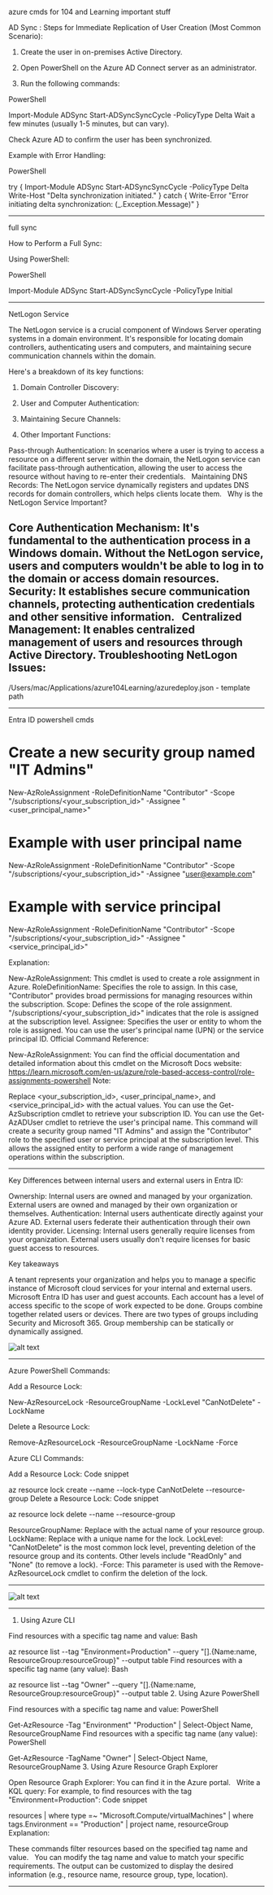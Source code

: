 azure cmds for 104 and Learning important stuff

AD Sync : 
Steps for Immediate Replication of User Creation (Most Common Scenario):

1. Create the user in on-premises Active Directory.

2. Open PowerShell on the Azure AD Connect server as an administrator.

3. Run the following commands:

PowerShell

Import-Module ADSync
Start-ADSyncSyncCycle -PolicyType Delta
Wait a few minutes (usually 1-5 minutes, but can vary).

Check Azure AD to confirm the user has been synchronized.

Example with Error Handling:

PowerShell

try {
    Import-Module ADSync
    Start-ADSyncSyncCycle -PolicyType Delta
    Write-Host "Delta synchronization initiated."
}
catch {
    Write-Error "Error initiating delta synchronization: $($_.Exception.Message)"
}

--------------------


full sync

How to Perform a Full Sync:

Using PowerShell:

PowerShell

Import-Module ADSync
Start-ADSyncSyncCycle -PolicyType Initial

--------------------


NetLogon Service

The NetLogon service is a crucial component of Windows Server operating systems in a domain environment. It's responsible for locating domain controllers, authenticating users and computers, and maintaining secure communication channels within the domain.   

Here's a breakdown of its key functions:

1. Domain Controller Discovery:


2. User and Computer Authentication:

 
3. Maintaining Secure Channels:

4. Other Important Functions:

Pass-through Authentication: In scenarios where a user is trying to access a resource on a different server within the domain, the NetLogon service can facilitate pass-through authentication, allowing the user to access the resource without having to re-enter their credentials.   
Maintaining DNS Records: The NetLogon service dynamically registers and updates DNS records for domain controllers, which helps clients locate them. 
  
Why is the NetLogon Service Important?

Core Authentication Mechanism: It's fundamental to the authentication process in a Windows domain. Without the NetLogon service, users and computers wouldn't be able to log in to the domain or access domain resources.   
Security: It establishes secure communication channels, protecting authentication credentials and other sensitive information.   
Centralized Management: It enables centralized management of users and resources through Active Directory.
Troubleshooting NetLogon Issues:
-----------------

/Users/mac/Applications/azure104Learning/azuredeploy.json  - template path

---------------------------

Entra ID powershell cmds

# Create a new security group named "IT Admins"
New-AzRoleAssignment -RoleDefinitionName "Contributor" -Scope "/subscriptions/<your_subscription_id>" -Assignee "<user_principal_name>" 

# Example with user principal name
New-AzRoleAssignment -RoleDefinitionName "Contributor" -Scope "/subscriptions/<your_subscription_id>" -Assignee "user@example.com" 

# Example with service principal
New-AzRoleAssignment -RoleDefinitionName "Contributor" -Scope "/subscriptions/<your_subscription_id>" -Assignee "<service_principal_id>"

Explanation:

New-AzRoleAssignment: This cmdlet is used to create a role assignment in Azure.
RoleDefinitionName: Specifies the role to assign. In this case, "Contributor" provides broad permissions for managing resources within the subscription.
Scope: Defines the scope of the role assignment. "/subscriptions/<your_subscription_id>" indicates that the role is assigned at the subscription level.
Assignee: Specifies the user or entity to whom the role is assigned. You can use the user's principal name (UPN) or the service principal ID.
Official Command Reference:

New-AzRoleAssignment: You can find the official documentation and detailed information about this cmdlet on the Microsoft Docs website: https://learn.microsoft.com/en-us/azure/role-based-access-control/role-assignments-powershell
Note:

Replace <your_subscription_id>, <user_principal_name>, and <service_principal_id> with the actual values.
You can use the Get-AzSubscription cmdlet to retrieve your subscription ID.
You can use the Get-AzADUser cmdlet to retrieve the user's principal name.
This command will create a security group named "IT Admins" and assign the "Contributor" role to the specified user or service principal at the subscription level. This allows the assigned entity to perform a wide range of management operations within the subscription.

--------------------



Key Differences between internal users and external users in Entra ID:

Ownership: Internal users are owned and managed by your organization. External users are owned and managed by their own organization or themselves.
Authentication: Internal users authenticate directly against your Azure AD. External users federate their authentication through their own identity provider.
Licensing: Internal users generally require licenses from your organization. External users usually don't require licenses for basic guest access to resources.

Key takeaways

A tenant represents your organization and helps you to manage a specific instance of Microsoft cloud services for your internal and external users.
Microsoft Entra ID has user and guest accounts. Each account has a level of access specific to the scope of work expected to be done.
Groups combine together related users or devices. There are two types of groups including Security and Microsoft 365.
Group membership can be statically or dynamically assigned.


![alt text](image.png)

----------------------------------------------------

Azure PowerShell Commands:

Add a Resource Lock:

New-AzResourceLock -ResourceGroupName <ResourceGroupName> -LockLevel "CanNotDelete" -LockName <LockName>

Delete a Resource Lock:

Remove-AzResourceLock -ResourceGroupName <ResourceGroupName> -LockName <LockName> -Force 

Azure CLI Commands:

Add a Resource Lock:
Code snippet

az resource lock create --name <LockName> --lock-type CanNotDelete --resource-group <ResourceGroupName>
Delete a Resource Lock:
Code snippet

az resource lock delete --name <LockName> --resource-group <ResourceGroupName>

ResourceGroupName: Replace with the actual name of your resource group.
LockName: Replace with a unique name for the lock.
LockLevel: "CanNotDelete" is the most common lock level, preventing deletion of the resource group and its contents. Other levels include "ReadOnly" and "None" (to remove a lock).
-Force: This parameter is used with the Remove-AzResourceLock cmdlet to confirm the deletion of the lock.


------------------------------

![alt text](image-1.png)


--------------------

1. Using Azure CLI

Find resources with a specific tag name and value:
Bash

az resource list --tag "Environment=Production" --query "[].{Name:name, ResourceGroup:resourceGroup}" --output table
Find resources with a specific tag name (any value):
Bash

az resource list --tag "Owner" --query "[].{Name:name, ResourceGroup:resourceGroup}" --output table
2. Using Azure PowerShell

Find resources with a specific tag name and value:
PowerShell

Get-AzResource -Tag "Environment" "Production" | Select-Object Name, ResourceGroupName
Find resources with a specific tag name (any value):
PowerShell

Get-AzResource -TagName "Owner" | Select-Object Name, ResourceGroupName
3. Using Azure Resource Graph Explorer

Open Resource Graph Explorer: You can find it in the Azure portal.   
Write a KQL query: For example, to find resources with the tag "Environment=Production":
Code snippet

resources
| where type =~ "Microsoft.Compute/virtualMachines" 
| where tags.Environment == "Production"
| project name, resourceGroup
Explanation:

These commands filter resources based on the specified tag name and value.   
You can modify the tag name and value to match your specific requirements.
The output can be customized to display the desired information (e.g., resource name, resource group, type, location).


---------------------